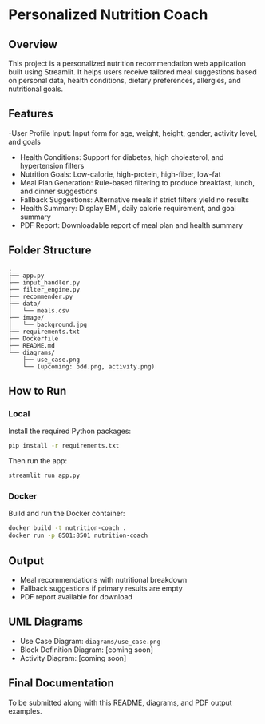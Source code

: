 # Personalized Nutrition Coach

## Overview
This project is a personalized nutrition recommendation web application built using Streamlit. It helps users receive tailored meal suggestions based on personal data, health conditions, dietary preferences, allergies, and nutritional goals.

## Features
-User Profile Input: Input form for age, weight, height, gender, activity level, and goals
- Health Conditions: Support for diabetes, high cholesterol, and hypertension filters
- Nutrition Goals: Low-calorie, high-protein, high-fiber, low-fat
- Meal Plan Generation: Rule-based filtering to produce breakfast, lunch, and dinner suggestions
- Fallback Suggestions: Alternative meals if strict filters yield no results
- Health Summary: Display BMI, daily calorie requirement, and goal summary
- PDF Report: Downloadable report of meal plan and health summary

## Folder Structure
```
.
├── app.py
├── input_handler.py
├── filter_engine.py
├── recommender.py
├── data/
│   └── meals.csv
├── image/
│   └── background.jpg
├── requirements.txt
├── Dockerfile
├── README.md
└── diagrams/
    ├── use_case.png
    └── (upcoming: bdd.png, activity.png)
```

## How to Run

### Local
Install the required Python packages:
```bash
pip install -r requirements.txt
```

Then run the app:
```bash
streamlit run app.py
```

### Docker
Build and run the Docker container:
```bash
docker build -t nutrition-coach .
docker run -p 8501:8501 nutrition-coach
```

## Output
- Meal recommendations with nutritional breakdown
- Fallback suggestions if primary results are empty
- PDF report available for download

## UML Diagrams
- Use Case Diagram: `diagrams/use_case.png`
- Block Definition Diagram: [coming soon]
- Activity Diagram: [coming soon]

## Final Documentation
To be submitted along with this README, diagrams, and PDF output examples.